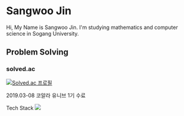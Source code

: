 
# Sangwoo Jin

Hi, My Name is Sangwoo Jin.
I'm studying mathematics and computer science in Sogang University.



## Problem Solving


### solved.ac

[![Solved.ac
프로필](http://mazassumnida.wtf/api/v2/generate_badge?boj=9114jin)](https://solved.ac/9114jin) &nbsp;&nbsp;




2019.03-08 코알라 유니브 1기 수료




Tech Stack
<img src="https://img.shields.io/badge/Python-3766AB?style=flat-square&logo=Python&logoColor=white"/></a>



